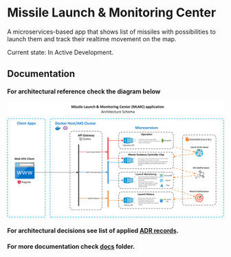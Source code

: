 # Missile Launch & Monitoring Center

A microservices-based app that shows list of missiles with possibilities to launch them and track their realtime movement on the map.

Current state: In Active Development.

## Documentation

#### For architectural reference check the diagram below
![Architectural reference diagram](https://github.com/kakarotto67/mlmc/blob/master/MLMC_Design_1.0.png)

#### For architectural decisions see list of applied [ADR records](https://github.com/kakarotto67/mlmc/blob/master/docs/adr/index.md).
#### For more documentation check [docs](https://github.com/kakarotto67/mlmc/blob/master/docs) folder.
